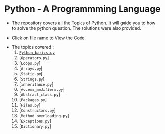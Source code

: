 # Python - A Programmming Language
+ The repository covers all the Topics of Python. It will guide you to how to solve the python question. The solutions were also provided.
- Click on file name to View the Code.
+ The topics covered :
  1. [`Python_basics.py`](https://github.com/Saikiran-Erukonda/Python_learning_assessment/blob/main/python_basics.md)
  2. [`Operators.py`]
  3. [`Loops.py`]
  4. [`Arrays.py`]
  5. [`Static.py`]
  6. [`Strings.py`]
  7. [`inheritance.py`]
  8. [`Access_modifiers.py`]
  9. [`Abstract_class.py`]
  10. [`Packages.py`]
  11. [`Files.py`]
  12. [`Constructors.py`]
  13. [`Method_overloading.py`]
  14. [`Exceptions.py`]
  15. [`Dictionary.py`]
